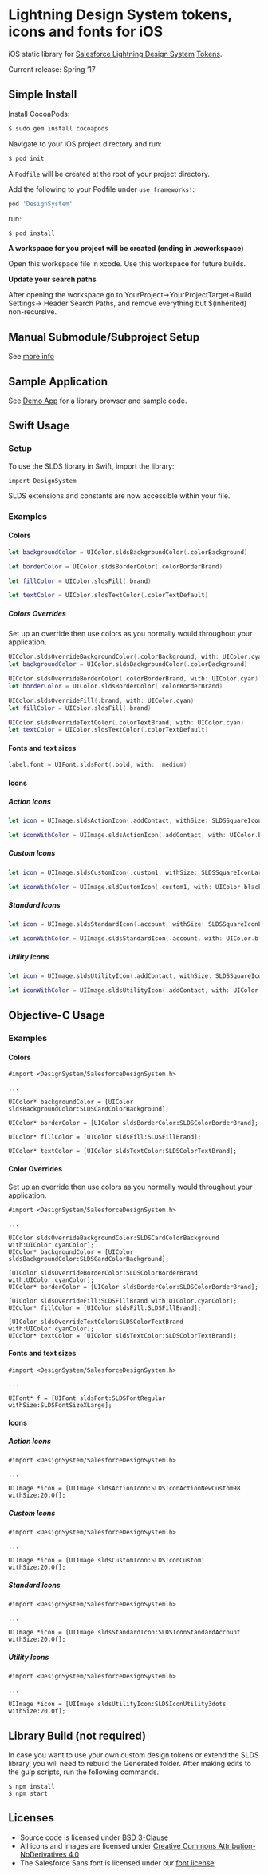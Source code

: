 # Lightning Design System tokens, icons and fonts for iOS

iOS static library for [Salesforce Lightning Design System](https://www.lightningdesignsystem.com/) [Tokens](https://www.lightningdesignsystem.com/design-tokens/).

Current release: Spring ’17

## Simple Install

Install CocoaPods:

```ruby
$ sudo gem install cocoapods
```

Navigate to your iOS project directory and run:

```ruby
$ pod init
```

A `Podfile` will be created at the root of your project directory.

Add the following to your Podfile under `use_frameworks!`:

```ruby
pod 'DesignSystem'
```

run:

```
$ pod install
```

**A workspace for you project will be created (ending in .xcworkspace)**

Open this workspace file in xcode. Use this workspace for future builds.

**Update your search paths**

After opening the workspace go to YourProject->YourProjectTarget->Build Settings-> Header Search Paths, and remove everything but $(inherited) non-recursive.

## Manual Submodule/Subproject Setup

See [more info](https://github.com/salesforce-ux/design-system-ios/tree/master/manual_install_info)


## Sample Application 

See [Demo App](https://github.com/salesforce-ux/design-system-ios/tree/master/Demo-Swift) for a library browser and sample code.

## Swift Usage

### Setup

To use the SLDS library in Swift, import the library:

```
import DesignSystem
```
SLDS extensions and constants are now accessible within your file.

### Examples


#### Colors

```swift 
let backgroundColor = UIColor.sldsBackgroundColor(.colorBackground)

let borderColor = UIColor.sldsBorderColor(.colorBorderBrand)

let fillColor = UIColor.sldsFill(.brand)

let textColor = UIColor.sldsTextColor(.colorTextDefault)

```

##### Colors Overrides
Set up an override then use colors as you normally would throughout your application.

```swift 
UIColor.sldsOverrideBackgroundColor(.colorBackground, with: UIColor.cyan)
let backgroundColor = UIColor.sldsBackgroundColor(.colorBackground)

UIColor.sldsOverrideBorderColor(.colorBorderBrand, with: UIColor.cyan)
let borderColor = UIColor.sldsBorderColor(.colorBorderBrand)

UIColor.sldsOverrideFill(.brand, with: UIColor.cyan)
let fillColor = UIColor.sldsFill(.brand)

UIColor.sldsOverrideTextColor(.colorTextBrand, with: UIColor.cyan)
let textColor = UIColor.sldsTextColor(.colorTextDefault)

```


#### Fonts and text sizes

```swift
label.font = UIFont.sldsFont(.bold, with: .medium)

```


#### Icons

##### Action Icons

```swift
let icon = UIImage.sldsActionIcon(.addContact, withSize: SLDSSquareIconLarge)

let iconWithColor = UIImage.sldsActionIcon(.addContact, with: UIColor.black, andBGColor: UIColor.white, andSize: SLDSSquareIconLarge)

```


##### Custom Icons

```swift
let icon = UIImage.sldsCustomIcon(.custom1, withSize: SLDSSquareIconLarge)

let iconWithColor = UIImage.sldCustomIcon(.custom1, with: UIColor.black, andBGColor: UIColor.white, andSize: SLDSSquareIconLarge)

```


##### Standard Icons


```swift
let icon = UIImage.sldsStandardIcon(.account, withSize: SLDSSquareIconLarge)

let iconWithColor = UIImage.sldsStandardIcon(.account, with: UIColor.black, andBGColor: UIColor.white, andSize: SLDSSquareIconLarge)

```


##### Utility Icons


```swift
let icon = UIImage.sldsUtilityIcon(.addContact, withSize: SLDSSquareIconLarge)

let iconWithColor = UIImage.sldsUtilityIcon(.addContact, with: UIColor.black, andBGColor: UIColor.white, andSize: SLDSSquareIconLarge)
```

## Objective-C Usage


### Examples


#### Colors

```objc
#import <DesignSystem/SalesforceDesignSystem.h> 

...

UIColor* backgroundColor = [UIColor sldsBackgroundColor:SLDSCardColorBackground];
    
UIColor* borderColor = [UIColor sldsBorderColor:SLDSColorBorderBrand];
    
UIColor* fillColor = [UIColor sldsFill:SLDSFillBrand];
    
UIColor* textColor = [UIColor sldsTextColor:SLDSColorTextBrand];
```

#### Color Overrides
Set up an override then use colors as you normally would throughout your application.

```objc
#import <DesignSystem/SalesforceDesignSystem.h> 

...

UIColor sldsOverrideBackgroundColor:SLDSCardColorBackground with:UIColor.cyanColor];
UIColor* backgroundColor = [UIColor sldsBackgroundColor:SLDSCardColorBackground];
    
[UIColor sldsOverrideBorderColor:SLDSColorBorderBrand with:UIColor.cyanColor];
UIColor* borderColor = [UIColor sldsBorderColor:SLDSColorBorderBrand];
    
[UIColor sldsOverrideFill:SLDSFillBrand with:UIColor.cyanColor];
UIColor* fillColor = [UIColor sldsFill:SLDSFillBrand];
    
[UIColor sldsOverrideTextColor:SLDSColorTextBrand with:UIColor.cyanColor];
UIColor* textColor = [UIColor sldsTextColor:SLDSColorTextBrand];
```

#### Fonts and text sizes

```objc
#import <DesignSystem/SalesforceDesignSystem.h> 

...

UIFont* f = [UIFont sldsFont:SLDSFontRegular withSize:SLDSFontSizeXLarge];
```


#### Icons

##### Action Icons

```objc
#import <DesignSystem/SalesforceDesignSystem.h> 

...

UIImage *icon = [UIImage sldsActionIcon:SLDSIconActionNewCustom98 withSize:20.0f];
```


##### Custom Icons

```objc
#import <DesignSystem/SalesforceDesignSystem.h> 

...

UIImage *icon = [UIImage sldsCustomIcon:SLDSIconCustom1 withSize:20.0f];
```


##### Standard Icons

```objc
#import <DesignSystem/SalesforceDesignSystem.h> 

...

UIImage *icon = [UIImage sldsStandardIcon:SLDSIconStandardAccount withSize:20.0f];
```


##### Utility Icons

```objc
#import <DesignSystem/SalesforceDesignSystem.h> 

...

UIImage *icon = [UIImage sldsUtilityIcon:SLDSIconUtility3dots withSize:20.0f];
```

## Library Build (not required)
In case you want to use your own custom design tokens or extend the SLDS library, you will need to rebuild the Generated folder. After making edits to the gulp scripts, run the following commands.  

```
$ npm install
$ npm start
```

## Licenses

* Source code is licensed under [BSD 3-Clause](https://git.io/sfdc-license)
* All icons and images are licensed under [Creative Commons Attribution-NoDerivatives 4.0](https://github.com/salesforce-ux/licenses/blob/master/LICENSE-icons-images.txt)
* The Salesforce Sans font is licensed under our [font license](https://github.com/salesforce-ux/licenses/blob/master/LICENSE-font.txt)

